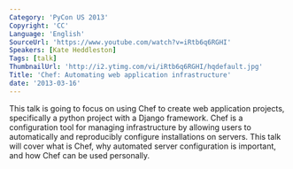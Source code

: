```yaml
---
Category: 'PyCon US 2013'
Copyright: 'CC'
Language: 'English'
SourceUrl: 'https://www.youtube.com/watch?v=iRtb6q6RGHI'
Speakers: [Kate Heddleston]
Tags: [talk]
ThumbnailUrl: 'http://i2.ytimg.com/vi/iRtb6q6RGHI/hqdefault.jpg'
Title: 'Chef: Automating web application infrastructure'
date: '2013-03-16'
---
```

This talk is going to focus on using Chef to create web application projects, specifically a python project with a Django framework. Chef is a configuration tool for managing infrastructure by allowing users to automatically and reproducibly configure installations on servers. This talk will cover what is Chef, why automated server configuration is important, and how Chef can be used personally.
